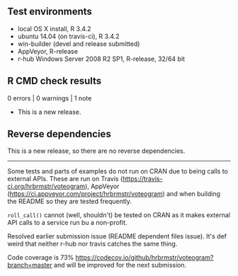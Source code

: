 ## Test environments
* local OS X install, R 3.4.2
* ubuntu 14.04 (on travis-ci), R 3.4.2
* win-builder (devel and release submitted)
* AppVeyor, R-release
* r-hub Windows Server 2008 R2 SP1, R-release, 32/64 bit

## R CMD check results

0 errors | 0 warnings | 1 note

* This is a new release.

## Reverse dependencies

This is a new release, so there are no reverse dependencies.

---

Some tests and parts of examples do not run on CRAN due to being calls to external APIs. These are run on Travis (<https://travis-ci.org/hrbrmstr/voteogram>), AppVeyor (<https://ci.appveyor.com/project/hrbrmstr/voteogram>) and when building the README so they are tested frequently.

`roll_call()` cannot (well, shouldn't) be tested on CRAN as it makes external API calls to a service run bu a non-profit.

Resolved earlier submission issue (README dependent files issue). It's def weird that neither r-hub nor travis catches the same thing.

Code coverage is 73% <https://codecov.io/github/hrbrmstr/voteogram?branch=master> and will be improved for the next submission.
